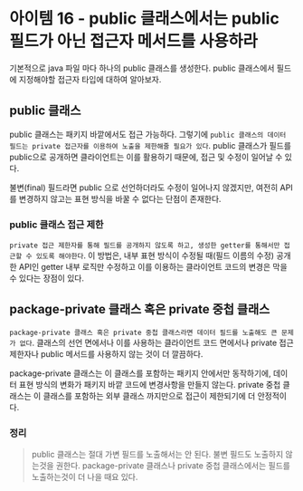# 아이템 16 - public 클래스에서는 public 필드가 아닌 접근자 메서드를 사용하라

기본적으로 java 파일 마다 하나의 public 클래스를 생성한다. public 클래스에서 필드에 지정해야할 접근자 타입에 대하여 알아보자.

## public 클래스
public 클래스는 패키지 바깥에서도 접근 가능하다. 그렇기에 `public 클래스의 데이터 필드는 private 접근자를 이용하여 노출을 제한해줄 필요가 있다`. public 클래스가 필드를 public으로 공개하면 클라이언트는 이를 활용하기 때문에, 접근 및 수정이 일어날 수 있다. 

불변(final) 필드라면 public 으로 선언하더라도 수정이 일어나지 않겠지만, 여전히 API를 변경하지 않고는 표현 방식을 바꿀 수 없다는 단점이 존재한다.

### public 클래스 접근 제한
`private 접근 제한자를 통해 필드를 공개하지 않도록 하고, 생성한 getter를 통해서만 접근할 수 있도록 해야한다`. 이 방법은, 내부 표현 방식이 수정될 때(필드 이름의 수정) 공개한 API인 getter 내부 로직만 수정하고 이를 이용하는 클라이언트 코드의 변경은 막을 수 있다는 장점이 있다.

## package-private 클래스 혹은 private 중첩 클래스
`package-private 클래스 혹은 private 중첩 클래스라면 데이터 필드를 노출해도 큰 문제가 없다`. 클래스의 선언 면에서나 이를 사용하는 클라이언트 코드 면에서나 private 접근 제한자나 public 메서드를 사용하지 않는 것이 더 깔끔하다.

package-private 클래스는 이 클래스를 포함하는 패키지 안에서만 동작하기에, 데이터 표현 방식의 변화가 패키지 바깥 코드에 변경사항을 만들지 않는다. private 중첩 클래스는 이 클래스를 포함하는 외부 클래스 까지만으로 접근이 제한되기에 더 안정적이다.


### 정리
> public 클래스는 절대 가변 필드를 노출해서는 안 된다. 불변 필드도 노출하지 않는것을 권한다. package-private 클래스나 private 중첩 클래스에서는 필드를 노출하는것이 더 나을 때요 있다.